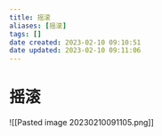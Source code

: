 ```yaml
---
title: 摇滚
aliases: [摇滚]
tags: []
date created: 2023-02-10 09:10:51
date updated: 2023-02-10 09:11:06
---
```


# 摇滚

![[Pasted image 20230210091105.png]]
